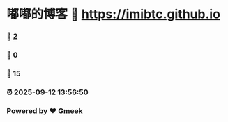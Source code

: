 # 嘟嘟的博客 :link: https://imibtc.github.io 
### :page_facing_up: [2](https://imibtc.github.io/tag.html) 
### :speech_balloon: 0 
### :hibiscus: 15 
### :alarm_clock: 2025-09-12 13:56:50 
### Powered by :heart: [Gmeek](https://github.com/Meekdai/Gmeek)
